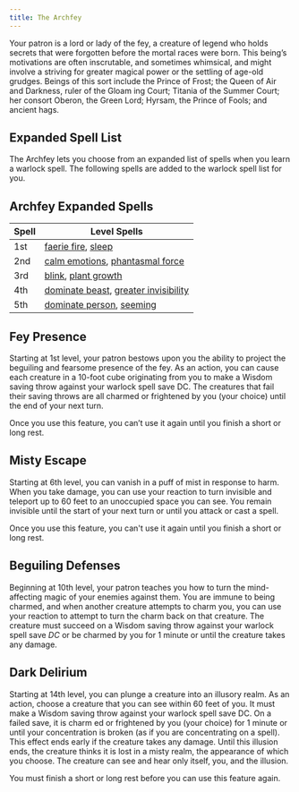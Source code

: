 ```yaml
---
title: The Archfey
---
```


Your patron is a lord or lady of the fey, a creature of legend who holds secrets that were forgotten before the mortal races were born. This being’s motivations are often inscrutable, and sometimes whimsical, and might involve a striving for greater magical power or the settling of age-old grudges. Beings of this sort include the Prince of Frost; the Queen of Air and Darkness, ruler of the Gloam ing Court; Titania of the Summer Court; her consort Oberon, the Green Lord; Hyrsam, the Prince of Fools; and ancient hags.

## Expanded Spell List

The Archfey lets you choose from an expanded list of spells when you learn a warlock spell. The following spells are added to the warlock spell list for you.

## Archfey Expanded Spells

| Spell | Level Spells                                                                                                                               |
| ----- | ------------------------------------------------------------------------------------------------------------------------------------------ |
| 1st   | [faerie fire](_/kompendium/dnd5/spells?name=faerie+fire), [sleep](_/kompendium/dnd5/spells?name=sleep)                                     |
| 2nd   | [calm emotions](_/kompendium/dnd5/spells?name=calm+emotions), [phantasmal force](_/kompendium/dnd5/spells?name=phantasmal+force)           |
| 3rd   | [blink](_/kompendium/dnd5/spells?name=blink), [plant growth](_/kompendium/dnd5/spells?name=plant+growth)                                   |
| 4th   | [dominate beast](_/kompendium/dnd5/spells?name=dominate+beast), [greater invisibility](_/kompendium/dnd5/spells?name=greater+invisibility) |
| 5th   | [dominate person](_/kompendium/dnd5/spells?name=dominate+person), [seeming](_/kompendium/dnd5/spells?name=seeming)                         |

## Fey Presence

Starting at 1st level, your patron bestows upon you the ability to project the beguiling and fearsome presence of the fey. As an action, you can cause each creature in a 10-foot cube originating from you to make a Wisdom saving throw against your warlock spell save DC. The creatures that fail their saving throws are all charmed or frightened by you (your choice) until the end of your next turn.

Once you use this feature, you can’t use it again until you finish a short or long rest.

## Misty Escape

Starting at 6th level, you can vanish in a puff of mist in response to harm. When you take damage, you can use your reaction to turn invisible and teleport up to 60 feet to an unoccupied space you can see. You remain invisible until the start of your next turn or until you attack or cast a spell.

Once you use this feature, you can't use it again until you finish a short or long rest.

## Beguiling Defenses

Beginning at 10th level, your patron teaches you how to turn the mind-affecting magic of your enemies against them. You are immune to being charmed, and when another creature attempts to charm you, you can use your reaction to attempt to turn the charm back on that creature. The creature must succeed on a Wisdom saving throw against your warlock spell save $DC$ or be charmed by you for 1 minute or until the creature takes any damage.

## Dark Delirium

Starting at 14th level, you can plunge a creature into an illusory realm. As an action, choose a creature that you can see within 60 feet of you. It must make a Wisdom saving throw against your warlock spell save DC. On a failed save, it is charm ed or frightened by you (your choice) for 1 minute or until your concentration is broken (as if you are concentrating on a spell). This effect ends early if the creature takes any damage. Until this illusion ends, the creature thinks it is lost in a misty realm, the appearance of which you choose. The creature can see and hear only itself, you, and the illusion.

You must finish a short or long rest before you can use this feature again.
